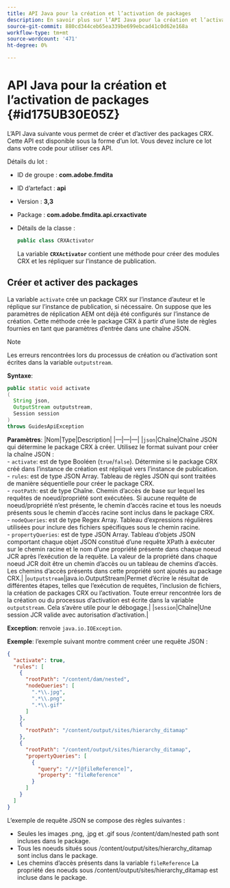 ```yaml
---
title: API Java pour la création et l’activation de packages
description: En savoir plus sur l’API Java pour la création et l’activation de packages
source-git-commit: 880cd344ceb65ea339be699ebcad41c0d62e168a
workflow-type: tm+mt
source-wordcount: '471'
ht-degree: 0%

---
```


# API Java pour la création et l’activation de packages {#id175UB30E05Z}

L’API Java suivante vous permet de créer et d’activer des packages CRX. Cette API est disponible sous la forme d’un lot. Vous devez inclure ce lot dans votre code pour utiliser ces API.

Détails du lot :

- ID de groupe : **com.adobe.fmdita**

- ID d’artefact : **api**

- Version : **3,3**

- Package : **com.adobe.fmdita.api.crxactivate**

- Détails de la classe :

  ```JAVA
  public class CRXActivator
  ```

  La variable **`CRXActivator`** contient une méthode pour créer des modules CRX et les répliquer sur l’instance de publication.


## Créer et activer des packages

La variable `activate` crée un package CRX sur l’instance d’auteur et le réplique sur l’instance de publication, si nécessaire. On suppose que les paramètres de réplication AEM ont déjà été configurés sur l’instance de création. Cette méthode crée le package CRX à partir d’une liste de règles fournies en tant que paramètres d’entrée dans une chaîne JSON.
>[!NOTE]
>
> Les erreurs rencontrées lors du processus de création ou d’activation sont écrites dans la variable `outputstream`.

**Syntaxe**:

```JAVA
public static void activate
(
  String json, 
  OutputStream outputstream, 
  Session session
) 
throws GuidesApiException
```

**Paramètres**: |Nom|Type|Description| |—|—|—| |`json`|Chaîne|Chaîne JSON qui détermine le package CRX à créer. Utilisez le format suivant pour créer la chaîne JSON : <br>- `activate`: est de type Booléen \(`true`/`false`\). Détermine si le package CRX créé dans l’instance de création est répliqué vers l’instance de publication. <br> - `rules`: est de type JSON Array. Tableau de règles JSON qui sont traitées de manière séquentielle pour créer le package CRX. <br> - `rootPath`: est de type Chaîne. Chemin d’accès de base sur lequel les requêtes de noeud/propriété sont exécutées. Si aucune requête de noeud/propriété n’est présente, le chemin d’accès racine et tous les noeuds présents sous le chemin d’accès racine sont inclus dans le package CRX. <br> - `nodeQueries`: est de type Regex Array. Tableau d’expressions régulières utilisées pour inclure des fichiers spécifiques sous le chemin racine. <br> - `propertyQueries`: est de type JSON Array. Tableau d’objets JSON comportant chaque objet JSON constitué d’une requête XPath à exécuter sur le chemin racine et le nom d’une propriété présente dans chaque noeud JCR après l’exécution de la requête. La valeur de la propriété dans chaque noeud JCR doit être un chemin d’accès ou un tableau de chemins d’accès. Les chemins d’accès présents dans cette propriété sont ajoutés au package CRX.| |`outputstream`|java.io.OutputStream|Permet d’écrire le résultat de différentes étapes, telles que l’exécution de requêtes, l’inclusion de fichiers, la création de packages CRX ou l’activation. Toute erreur rencontrée lors de la création ou du processus d’activation est écrite dans la variable `outputstream`. Cela s’avère utile pour le débogage.| |`session`|Chaîne|Une session JCR valide avec autorisation d’activation.|

**Exception**: renvoie ``java.io.IOException``.

**Exemple**: l’exemple suivant montre comment créer une requête JSON :

```JSON
{
  "activate": true,
  "rules": [
    {
      "rootPath": "/content/dam/nested",
      "nodeQueries": [
        ".*\\.jpg",
        ".*\\.png",
        ".*\\.gif"        
      ]
    },
    {
      "rootPath": "/content/output/sites/hierarchy_ditamap"
    },
    {
      "rootPath": "/content/output/sites/hierarchy_ditamap",
      "propertyQueries": [
        {
          "query": "//*[@fileReference]",
          "property": "fileReference"
        }
      ]
    }
  ]
}
```

L’exemple de requête JSON se compose des règles suivantes :

- Seules les images .png, .jpg et .gif sous /content/dam/nested path sont incluses dans le package.
- Tous les noeuds situés sous /content/output/sites/hierarchy\_ditamap sont inclus dans le package.
- Les chemins d’accès présents dans la variable `fileReference` La propriété des noeuds sous /content/output/sites/hierarchy\_ditamap est incluse dans le package.
